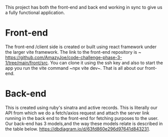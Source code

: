 This project has both the front-end and back end working in sync to give us a fully functional application.

# Front-end
The front-end /client side is created or built using react framework under the larger vite framework.
The link to the front-end repository is ~ https://github.com/AmazyJoe/code-challenge-phase-3-1/tree/main/front/src. You can clone it using the ssh key and also to start the app you run the vite command ~npx vite dev~.
That is all about our front-end.

# Back-end
This is created using ruby's sinatra and active records. This is literally our API from which we do a fetch/axios request and attach the server link running in the back end to the front-end for fetching purposes to the user.
Our back-end has 3 models,and the way these models relate is described in the table below.
https://dbdiagram.io/d/63fd860e296d97641d843231.
